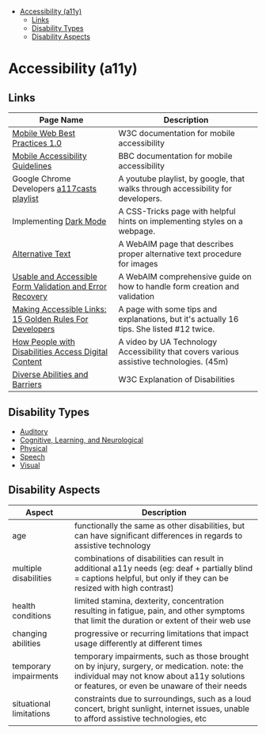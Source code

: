 - [Accessibility (a11y)](#accessibility-a11y)
  - [Links](#links)
  - [Disability Types](#disability-types)
  - [Disability Aspects](#disability-aspects)

# Accessibility (a11y)

## Links

| Page Name                                                                                                                                  | Description                                                                              |
| ------------------------------------------------------------------------------------------------------------------------------------------ | ---------------------------------------------------------------------------------------- |
| [Mobile Web Best Practices 1.0](https://www.w3.org/TR/2008/REC-mobile-bp-20080729/)                                                        | W3C documentation for mobile accessibility                                               |
| [Mobile Accessibility Guidelines](https://www.bbc.co.uk/accessibility/forproducts/guides/mobile)                                           | BBC documentation for mobile accessibility                                               |
| Google Chrome Developers [a117casts playlist](https://www.youtube.com/watch?v=HtTyRajRuyY&list=PLNYkxOF6rcICWx0C9LVWWVqvHlYJyqw7g&index=2) | A youtube playlist, by google, that walks through accessibility for developers.          |
| Implementing [Dark Mode](https://css-tricks.com/a-complete-guide-to-dark-mode-on-the-web/)                                                 | A CSS-Tricks page with helpful hints on implementing styles on a webpage.                |
| [Alternative Text](https://webaim.org/techniques/alttext/)                                                                                 | A WebAIM page that describes proper alternative text procedure for images                |
| [Usable and Accessible Form Validation and Error Recovery](https://webaim.org/techniques/formvalidation/)                                  | A WebAIM comprehensive guide on how to handle form creation and validation               |
| [Making Accessible Links: 15 Golden Rules For Developers](https://www.sitepoint.com/15-rules-making-accessible-links/)                     | A page with some tips and explanations, but it's actually 16 tips. She listed #12 twice. |
| [How People with Disabilities Access Digital Content](https://www.youtube.com/watch?v=Lu7a5RU5lM0)                                         | A video by UA Technology Accessibility that covers various assistive technologies. (45m) |
| [Diverse Abilities and Barriers](https://www.w3.org/WAI/people-use-web/abilities-barriers/)                                                | W3C Explanation of Disabilities                                                          |

## Disability Types

- [Auditory](./Auditory.md)
- [Cognitive, Learning, and Neurological](./Cognative.md)
- [Physical](./Physical.md)
- [Speech](./Speech.md)
- [Visual](./Visual.md)

## Disability Aspects

| Aspect                  | Description                                                                                                                                                                              |
| ----------------------- | ---------------------------------------------------------------------------------------------------------------------------------------------------------------------------------------- |
| age                     | functionally the same as other disabilities, but can have significant differences in regards to assistive technology                                                                     |
| multiple disabilities   | combinations of disabilities can result in additional a11y needs (eg: deaf + partially blind = captions helpful, but only if they can be resized with high contrast)                     |
| health conditions       | limited stamina, dexterity, concentration resulting in fatigue, pain, and other symptoms that limit the duration or extent of their web use                                              |
| changing abilities      | progressive or recurring limitations that impact usage differently at different times                                                                                                    |
| temporary impairments   | temporary impairments, such as those brought on by injury, surgery, or medication. note: the individual may not know about a11y solutions or features, or even be unaware of their needs |
| situational limitations | constraints due to surroundings, such as a loud concert, bright sunlight, internet issues, unable to afford assistive technologies, etc                                                  |
